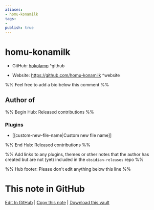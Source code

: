 ```yaml
---
aliases:
- homu-konamilk
tags:
- 
publish: true
---
```


# homu-konamilk

- GitHub: [hokolamp](https://github.com/hokolamp/) ^github
<!-- - Discord: `@` ^discord-->
- Website: <https://github.com/homu-konamilk> ^website
<!-- - [[Publish sites|Publish site]]: <https://> ^publish-->

%% Feel free to add a bio below this comment %%


## Author of

%% Begin Hub: Released contributions %%
### Plugins
- [[custom-new-file-name|Custom new file name]]

%% End Hub: Released contributions %%

%% Add links to any plugins, themes or other notes that the author has created but are not (yet) included in the `obsidian-releases` repo %%

<!--
### Unlisted plugins
-->

<!--
### Others
-->

<!--
## Sponsor this author
-->

<!-- - [[GitHub sponsors]]: [Sponsor @hokolamp on GitHub Sponsors](https://github.com/sponsors/hokolamp) ^github-sponsor-->
<!-- - [[Buy me a coffee]]: <https://> ^buy-me-a-coffee-->
<!-- - [[PayPal]]: <https://> ^paypal-->
<!-- - [[Patreon]]: <https://> ^patreon-->

<!--
## Follow this author
-->

<!-- - [[YouTube Channels|On YouTube]]: <https://> ^youtube-->
<!-- - Twitter: <https://> ^twitter-->
<!-- - ... -->

%% Hub footer: Please don't edit anything below this line %%

# This note in GitHub

<span class="git-footer">[Edit In GitHub](https://github.dev/obsidian-community/obsidian-hub/blob/main/01%20-%20Community/People/hokolamp.md "git-hub-edit-note") | [Copy this note](https://raw.githubusercontent.com/obsidian-community/obsidian-hub/main/01%20-%20Community/People/hokolamp.md "git-hub-copy-note") | [Download this vault](https://github.com/obsidian-community/obsidian-hub/archive/refs/heads/main.zip "git-hub-download-vault") </span>
